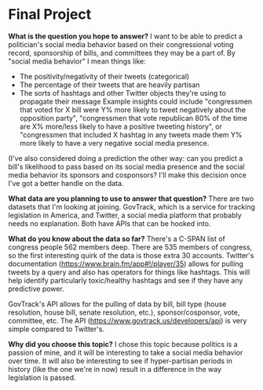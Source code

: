 # Final Project

**What is the question you hope to answer?**
I want to be able to predict a politician's social media behavior based on their congressional voting record, sponsorship of bills, and committees they may be a part of. By "social media behavior" I mean things like: 
* The positivity/negativity of their tweets (categorical) 
* The percentage of their tweets that are heavily partisan
* The sorts of hashtags and other Twitter objects they're using to propagate their message
Example insights could include "congressmen that voted for X bill were Y% more likely to tweet negatively about the opposition party", "congressmen that vote republican 80% of the time are X% more/less likely to have a positive tweeting history", or "congressmen that included X hashtag in any tweets made them Y% more likely to have a very negative social media presence. 

(I've also considered doing a prediction the other way: can you predict a bill's likelihood to pass based on its social media presence and the social media behavior its sponsors and cosponsors? I'll make this decision once I've got a better handle on the data. 

**What data are you planning to use to answer that question?**
There are two datasets that I'm looking at joining. GovTrack, which is a service for tracking legislation in America, and Twitter, a social media platform that probably needs no explanation. Both have APIs that can be hooked into. 

**What do you know about the data so far?**
There's a C-SPAN list of congress people 562 members deep. There are 535 members of congress, so the first interesting quirk of the data is those extra 30 accounts. Twitter's documentation (https://www.brain.fm/app#!/player/35) allows for pulling tweets by a query and also has operators for things like hashtags. This will help identify particularly toxic/healthy hashtags and see if they have any predictive power. 

GovTrack's API allows for the pulling of data by bill, bill type (house resolution, house bill, senate resolution, etc.), sponsor/cosponsor, vote, committee, etc. The API (https://www.govtrack.us/developers/api) is very simple compared to Twitter's. 

**Why did you choose this topic?**
I chose this topic because politics is a passion of mine, and it will be interesting to take a social media behavior over time. It will also be interesting to see if hyper-partisan periods in history (like the one we're in now) result in a difference in the way legislation is passed.  
